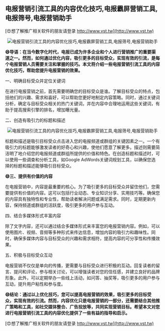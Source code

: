 ## **电报营销引流工具的内容优化技巧,电报霸屏营销工具,电报筛号,电报营销助手**

[😍想了解推广相关软件的朋友请登录 http://www.vst.tw](http://www.vst.tw)

 <center><img src="https://vst.tw/MP4/tuiguang/png/5.png" alt="电报营销引流工具的内容优化技巧,电报霸屏营销工具,电报筛号,电报营销助手"></center>

**😄导语：在当今数字化时代，电报已成为许多企业和个人进行营销推广的重要渠道之一。然而，如何通过优化内容，吸引更多的目标受众，实现有效的引流，是每个电报营销人员需要关注和掌握的技巧。本文将介绍一些电报营销引流工具的内容优化技巧，帮助您提升电报营销的效果。**

一、明确目标受众并定位关键词

在进行电报营销之前，首先需要明确您的目标受众是谁。了解目标受众的特点，包括他们的兴趣、需求和喜好，可以帮助您更好地制定内容策略。同时，通过关键词分析，确定与目标受众相关的热门关键词，并在内容中合理地运用这些关键词，有助于提高搜索引擎的排名，增加曝光量。

二、创造有吸引力的标题和描述

 <center><img src="https://vst.tw/MP4/tuiguang/png/6.png" alt="电报营销引流工具的内容优化技巧,电报霸屏营销工具,电报筛号,电报营销助手"></center>

标题和描述是吸引目标受众点击进入您的电报频道或群组的关键因素之一。一个有吸引力的标题能够激发读者的好奇心和兴趣，使他们愿意了解更多。描述则需要简洁明了地介绍您的电报频道或群组所提供的价值和特色。在创造标题和描述时，可以使用一些调查和分析工具，如Google AdWords关键词规划工具，以确保您选择的标题和描述能够吸引目标受众。

**😄三、提供有价值的内容**

在电报营销中，内容是最重要的核心。为了吸引更多的目标受众并留住他们，您需要提供有价值的内容。这可以包括行业动态、专业知识分享、实用技巧等。确保您的内容具有独特性和专业性，帮助读者解决问题或满足需求。同时，定期更新内容，保持频道或群组的活跃度，吸引更多的用户参与互动。

四、结合多媒体形式丰富内容

除了文字内容，还可以通过结合多媒体形式来丰富您的电报营销内容。例如，可以使用图片、视频、音频等多种形式来传达信息，增加内容的吸引力和趣味性。同时，确保多媒体内容与目标受众的兴趣和需求相符，提高内容的可分享性和传播效果。

五、积极与目标受众互动

电报营销不仅仅是单向的传播，更需要与目标受众进行积极的互动。回复读者的留言、提问和评论，参与相关讨论，可以增强读者对您的信任感，并建立良好的品牌形象。此外，可以定期举办一些线上活动，如问答、抽奖等，吸引更多的用户参与互动，提升用户粘性和参与度。

**😄结论：通过以上优化技巧，您可以提高电报营销的效果，吸引更多的目标受众，实现有效的引流。然而，内容优化只是电报营销的一部分，还需要结合其他推广策略和工具，如社交媒体整合、广告投放等，共同实现营销目标。希望本文对您进行电报营销引流工具的内容优化提供了一些有益的指导和启示。**

[😍想了解推广相关软件的朋友请登录 http://www.vst.tw](http://www.vst.tw)



